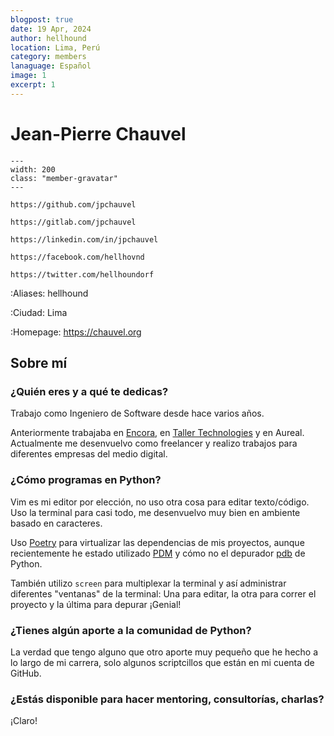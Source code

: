 ```yaml
---
blogpost: true
date: 19 Apr, 2024
author: hellhound
location: Lima, Perú
category: members
lanaguage: Español
image: 1
excerpt: 1
---
```


# Jean-Pierre Chauvel

```{gravatar} jean.pierre@chauvel.org
---
width: 200
class: "member-gravatar"
---
```

```{rst-class} i-icon social-media github
https://github.com/jpchauvel
```
```{rst-class} i-icon social-media gitlab
https://gitlab.com/jpchauvel
```
```{rst-class} i-icon social-media linkedin
https://linkedin.com/in/jpchauvel
```
```{rst-class} i-icon social-media facebook
https://facebook.com/hellhovnd
```
```{rst-class} i-icon social-media x-twitter
https://twitter.com/hellhoundorf
```

:Aliases: hellhound

:Ciudad: Lima

:Homepage: https://chauvel.org


## Sobre mí

### ¿Quién eres y a qué te dedicas?

Trabajo como Ingeniero de Software desde hace varios años.

Anteriormente trabajaba en [Encora](https://www.encora.com), en [Taller
Technologies](https://taller.us) y en Aureal. Actualmente me desenvuelvo como
freelancer y realizo trabajos para diferentes empresas del medio digital.

### ¿Cómo programas en Python?

Vim es mi editor por elección, no uso otra cosa para editar texto/código. Uso la
terminal para casi todo, me desenvuelvo muy bien en ambiente basado en
caracteres.

Uso [Poetry](https://python-poetry.org) para virtualizar las dependencias de mis
proyectos, aunque recientemente he estado utilizado
[PDM](https://pdm-project.org/en/latest/) y cómo no el depurador
[pdb](https://docs.python.org/3/library/pdb.html) de Python.

También utilizo `screen` para multiplexar la terminal y así administrar
diferentes "ventanas" de la terminal: Una para editar, la otra para correr el
proyecto y la última para depurar ¡Genial!

### ¿Tienes algún aporte a la comunidad de Python?

La verdad que tengo alguno que otro aporte muy pequeño que he hecho a lo largo
de mi carrera, solo algunos scriptcillos que están en mi cuenta de GitHub.

### ¿Estás disponible para hacer mentoring, consultorías, charlas?

¡Claro!
